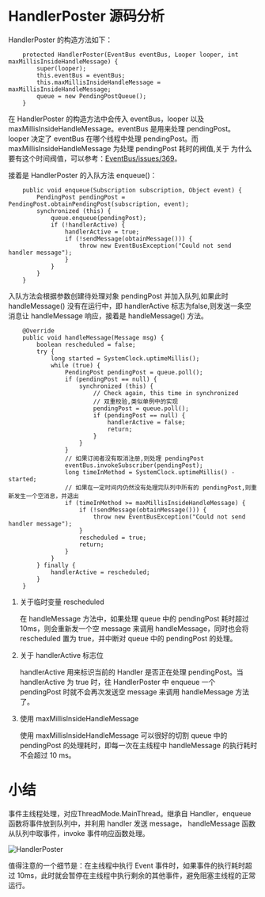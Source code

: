 # HandlerPoster 源码分析

HandlerPoster 的构造方法如下：

```
    protected HandlerPoster(EventBus eventBus, Looper looper, int maxMillisInsideHandleMessage) {
        super(looper);
        this.eventBus = eventBus;
        this.maxMillisInsideHandleMessage = maxMillisInsideHandleMessage;
        queue = new PendingPostQueue();
    }
```

在 HandlerPoster 的构造方法中会传入 eventBus，looper 以及 maxMillisInsideHandleMessage。eventBus 是用来处理 pendingPost。
looper 决定了 eventBus 在哪个线程中处理 pendingPost。而 maxMillisInsideHandleMessage 为处理 pendingPost 耗时的阀值,关于
为什么要有这个时间阀值，可以参考：[EventBus/issues/369](https://github.com/greenrobot/EventBus/issues/369)。


接着是 HandlerPoster 的入队方法 enqueue()：

```
    public void enqueue(Subscription subscription, Object event) {
        PendingPost pendingPost = PendingPost.obtainPendingPost(subscription, event);
        synchronized (this) {
            queue.enqueue(pendingPost);
            if (!handlerActive) {
                handlerActive = true;
                if (!sendMessage(obtainMessage())) {
                    throw new EventBusException("Could not send handler message");
                }
            }
        }
    }

```

入队方法会根据参数创建待处理对象 pendingPost 并加入队列,如果此时 handleMessage() 没有在运行中，即 handlerActive 标志为false,则发送一条空消息让 
handleMessage 响应，接着是 handleMessage() 方法。

```
    @Override
    public void handleMessage(Message msg) {
        boolean rescheduled = false;
        try {
            long started = SystemClock.uptimeMillis();
            while (true) {
                PendingPost pendingPost = queue.poll();
                if (pendingPost == null) {
                    synchronized (this) {
                        // Check again, this time in synchronized
                        // 双重校验,类似单例中的实现
                        pendingPost = queue.poll();
                        if (pendingPost == null) {
                            handlerActive = false;
                            return;
                        }
                    }
                }
                // 如果订阅者没有取消注册,则处理 pendingPost
                eventBus.invokeSubscriber(pendingPost);
                long timeInMethod = SystemClock.uptimeMillis() - started;
                // 如果在一定时间内仍然没有处理完队列中所有的 pendingPost,则重新发生一个空消息，并退出
                if (timeInMethod >= maxMillisInsideHandleMessage) {
                    if (!sendMessage(obtainMessage())) {
                        throw new EventBusException("Could not send handler message");
                    }
                    rescheduled = true;
                    return;
                }
            }
        } finally {
            handlerActive = rescheduled;
        }
    }
```

1. 关于临时变量 rescheduled

   在 handleMessage 方法中，如果处理 queue 中的 pendingPost 耗时超过 10ms，则会重新发一个空 message 来调用 handleMessage，同时也会将 rescheduled 置为 true，并中断对
   queue 中的 pendingPost 的处理。

2. 关于 handlerActive 标志位

   handlerActive 用来标识当前的 Handler 是否正在处理 pendingPost。当 handlerActive 为 true 时，往 HandlerPoster 中 enqueue 一个 pendingPost 时就不会再次发送空 message
   来调用 handleMessage 方法了。

3. 使用 maxMillisInsideHandleMessage

   使用 maxMillisInsideHandleMessage 可以很好的切割 queue 中的 pendingPost 的处理耗时，即每一次在主线程中 handleMessage 的执行耗时不会超过 10 ms。
   

# 小结

事件主线程处理，对应ThreadMode.MainThread。继承自 Handler，enqueue 函数将事件放到队列中，并利用 handler 发送 message，
handleMessage 函数从队列中取事件，invoke 事件响应函数处理。

![HandlerPoster]()

值得注意的一个细节是：在主线程中执行 Event 事件时，如果事件的执行耗时超过 10ms，此时就会暂停在主线程中执行剩余的其他事件，避免阻塞主线程的正常运行。
